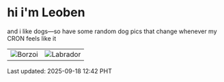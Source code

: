 # hi i'm Leoben

and i like dogs—so have some random dog pics that change whenever my CRON feels like it

|  |  |
|--------|----------|
| ![Borzoi](https://random-dog-vercel.vercel.app/api/random-borzoi?v=1758170569) | ![Labrador](https://random-dog-vercel.vercel.app/api/random-labrador?v=1758170569) |

Last updated: 2025-09-18 12:42 PHT
